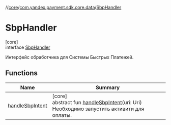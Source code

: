 //[core](../../../index.md)/[com.yandex.payment.sdk.core.data](../index.md)/[SbpHandler](index.md)

# SbpHandler

[core]\
interface [SbpHandler](index.md)

Интерфейс обработчика для Системы Быстрых Платежей.

## Functions

| Name | Summary |
|---|---|
| [handleSbpIntent](handle-sbp-intent.md) | [core]<br>abstract fun [handleSbpIntent](handle-sbp-intent.md)(uri: Uri)<br>Необходимо запустить активити для оплаты. |
